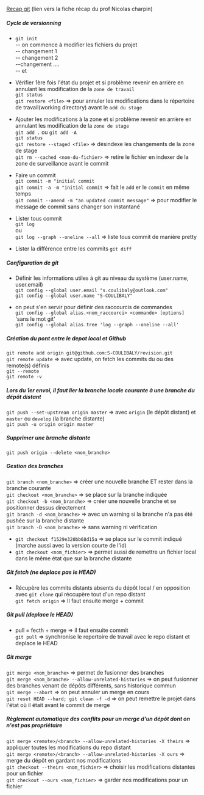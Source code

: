 [Recap git](https://github.com/O-clock-Uther/playlist-blue) (lien vers la fiche récap du prof Nicolas charpin)

##### Cycle de versionning

- `git init` <br>
  -- on commence à modifier les fichiers du projet<br>
  -- changement 1<br>
  -- changement 2 <br>
  --changement ....<br>
  -- et <br>

- Vérifier 1ère fois l'état du projet et si problème revenir en arrière en annulant les modification de la `zone de travail`<br>
  `git status`<br>
  `git restore <file>` => pour annuler les modifications dans le répertoire de travail(working directory) avant le `add du stage`<br>

- Ajouter les modifications à la zone et si problème revenir en arrière en annulant les modification de la `zone de stage`<br>
  `git add .` ou `git add -A`<br>
  `git status`<br>
  `git restore --staged <file>` => désindexe les changements de la zone de stage<br>
  `git rm --cached <nom-du-fichier>` => retire le fichier en indexer de la zone de surveillance avant le commit<br>

- Faire un commit<br>
  `git commit -m "initial commit`<br>
  `git commit -a -m "initial commit` => fait le `add` er le `commit` en même temps<br>
  `git commit --amend -m "an updated commit message"` => pour modifier le message de commit sans changer son instantané<br>

- Lister tous commit<br>
  `git log`<br>
  ou<br>
  `git log --graph --oneline --all` => liste tous commit de manière pretty<br>

- Lister la différence entre les commits
  `git diff`<br>

##### Configuration de git

- Définir les informations utiles à git au niveau du système (user.name, user.email)<br>
  `git config --global user.email "s.coulibaly@outlook.com"`<br>
  `git config --global user.name "S-COULIBALY"`<br>

- on peut s'en servir pour définir des raccourcis de commandes<br>
  `git config --global alias.<nom_raccourci> <commande> [options]` 'sans le mot git'<br>
  `git config --global alias.tree 'log --graph --oneline --all'`<br>

##### Création du pont entre le depot local et Github

`git remote add origin git@github.com:S-COULIBALY/revision.git`<br>
`git remote update` => avec update, on fetch les commits du ou des remote(s) définis<br>
`git --remote`<br>
`git remote -v`<br>

##### Lors du 1er envoi, il faut lier la branche locale courante à une branche du dépôt distant

`git push --set-upstream origin master` => avec `origin` (le dépôt distant) et `master` ou `develop` (la branche distante)<br>
`git push -u origin origin master`<br>

##### Supprimer une branche distante

`git push origin --delete <nom_branche>`<br>

##### Gestion des branches

`git branch <nom_branche>` => créer une nouvelle branche ET rester dans la branche courante<br>
`git checkout <nom_branche>` => se place sur la branche indiquée<br>
`git checkout -b <nom_branche>` => créer une nouvelle branche et se positionner dessus directement<br>
`git branch -d <nom_branche>` => avec un warning si la branche n'a pas été pushée sur la branche distante<br>
`git branch -D <nom_branche>` => sans warning ni vérification<br>

- `git checkout f1529e320bb68d15a` => se place sur le commit indiqué (marche aussi avec la version courte de l'id)<br>
- `git checkout <nom_fichier>` => permet aussi de remettre un fichier local dans le même état que sur la branche distante<br>

##### Git fetch (ne deplace pas le HEAD)

- Récupère les commits distants absents du dépôt local / en opposition avec `git clone` qui réccupère tout d'un repo distant<br>
  `git fetch origin` => Il faut ensuite merge + commit<br>

##### Git pull (deplace le HEAD)

- pull = fecth + merge => il faut ensuite commit<br>
  `git pull` => synchronise le repertoire de travail avec le repo distant et deplace le HEAD<br>

##### Git merge

`git merge <nom_branche>` => permet de fusionner des branches<br>
`git merge <nom_branche> --allow-unrelated-histories` => on peut fusionner des branches venant de dépôts différents, sans historique commun<br>
`git merge --abort` => on peut annuler un merge en cours<br>
`git reset HEAD --hard; git clean -f -d` => on peut remettre le projet dans l'état où il était avant le commit de merge<br>

##### Règlement automatique des conflits pour un merge d'un dépôt dont on n'est pas propriétaire

`git merge <remote>/<branch> --allow-unrelated-histories -X theirs` => appliquer toutes les modifications du repo distant<br>
`git merge <remote>/<branch> --allow-unrelated-histories -X ours` => merge du dépôt en gardant nos modifications<br>
`git checkout --theirs <nom_fichier>` => choisir les modifications distantes pour un fichier<br>
`git checkout --ours <nom_fichier>` => garder nos modifications pour un fichier<br>
